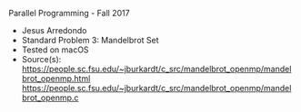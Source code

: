 Parallel Programming - Fall 2017

- Jesus Arredondo
- Standard Problem 3: Mandelbrot Set
- Tested on macOS
- Source(s): https://people.sc.fsu.edu/~jburkardt/c_src/mandelbrot_openmp/mandelbrot_openmp.html
          https://people.sc.fsu.edu/~jburkardt/c_src/mandelbrot_openmp/mandelbrot_openmp.c

